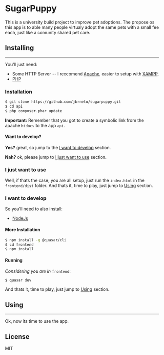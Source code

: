 # SugarPuppy
This is a university build project to improve pet adoptions. The propose os this app is to able many people virtualy adopt the same pets with a small fee each, just like a comunity shared pet care.
## Installing
-----------
You'll just need:
 - Some HTTP Server
 -- I reccomend [Apache](https://www.apache.org/), easier to setup with [XAMPP](https://www.apachefriends.org/).
 - [PHP](https://www.php.net/)
### Installation
```sh
$ git clone https://github.com/jbrneto/sugarpuppy.git
$ cd api
$ php composer.phar update
```
**Important:** Remember that you got to create a symbolic link from the apache `htdocs` to the app `api`.
#### Want to develop?
**Yes?** great, so jump to the [I want to develop](#i-want-to-develop) section.

**Nah?** ok, please jump to [I just want to use](#i-just-want-to-use) section.
### I just want to use
Well, if thats the case, you are all setup, just run the `index.html` in the `frontend/dist` folder.
And thats it, time to play, just jump to [Using](#using) section.
### I want to develop
So you'll need to also install:
 - [NodeJs](https://nodejs.org/)
#### More Installation
```sh
$ npm install -g @quasar/cli
$ cd frontend
$ npm install
```
#### Running
*Considering you are in* `frontend`:
```sh
$ quasar dev
```
And thats it, time to play, just jump to [Using](#using) section.
## Using
-----------
Ok, now its time to use the app.

License
---------
MIT
